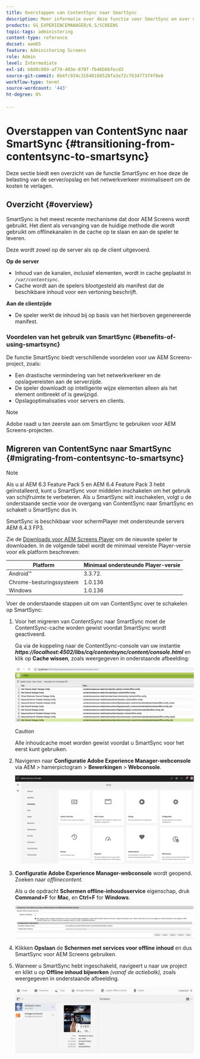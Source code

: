 ```yaml
---
title: Overstappen van ContentSync naar SmartSync
description: Meer informatie over deze functie voor SmartSync en over de overgang van ContentSync naar SmartSync.
products: SG_EXPERIENCEMANAGER/6.5/SCREENS
topic-tags: administering
content-type: reference
docset: aem65
feature: Administering Screens
role: Admin
level: Intermediate
exl-id: b8d0c089-af79-403e-870f-fb46b66fecd3
source-git-commit: 6b4fc934c31640168528fa3e72cf634773f4f8e6
workflow-type: tm+mt
source-wordcount: '443'
ht-degree: 0%

---
```


# Overstappen van ContentSync naar SmartSync {#transitioning-from-contentsync-to-smartsync}

Deze sectie biedt een overzicht van de functie SmartSync en hoe deze de belasting van de server/opslag en het netwerkverkeer minimaliseert om de kosten te verlagen.

## Overzicht {#overview}

SmartSync is het meest recente mechanisme dat door AEM Screens wordt gebruikt. Het dient als vervanging van de huidige methode die wordt gebruikt om offlinekanalen in de cache op te slaan en aan de speler te leveren.

Deze wordt zowel op de server als op de client uitgevoerd.

**Op de server**

* Inhoud van de kanalen, inclusief elementen, wordt in cache geplaatst in *`/var/contentsync`*.
* Cache wordt aan de spelers blootgesteld als manifest dat de beschikbare inhoud voor een vertoning beschrijft.

**Aan de clientzijde**

* De speler werkt de inhoud bij op basis van het hierboven gegenereerde manifest.

### Voordelen van het gebruik van SmartSync {#benefits-of-using-smartsync}

De functie SmartSync biedt verschillende voordelen voor uw AEM Screens-project, zoals:

* Een drastische vermindering van het netwerkverkeer en de opslagvereisten aan de serverzijde.
* De speler downloadt op intelligente wijze elementen alleen als het element ontbreekt of is gewijzigd.
* Opslagoptimalisaties voor servers en clients.

>[!NOTE]
>
>Adobe raadt u ten zeerste aan om SmartSync te gebruiken voor AEM Screens-projecten.

## Migreren van ContentSync naar SmartSync {#migrating-from-contentsync-to-smartsync}

>[!NOTE]
>
>Als u al AEM 6.3 Feature Pack 5 en AEM 6.4 Feature Pack 3 hebt geïnstalleerd, kunt u SmartSync voor middelen inschakelen om het gebruik van schijfruimte te verbeteren. Als u SmartSync wilt inschakelen, volgt u de onderstaande sectie voor de overgang van ContentSync naar SmartSync en schakelt u SmartSync dus in.
>
>SmartSync is beschikbaar voor schermPlayer met ondersteunde servers AEM 6.4.3 FP3.
>
>Zie de [Downloads voor AEM Screens Player](https://download.macromedia.com/screens/) om de nieuwste speler te downloaden. In de volgende tabel wordt de minimaal vereiste Player-versie voor elk platform beschreven:

| **Platform** | **Minimaal ondersteunde Player-versie** |
|---|---|
| Android™ | 3.3.72. |
| Chrome-besturingssysteem | 1.0.136 |
| Windows | 1.0.136 |

Voer de onderstaande stappen uit om van ContentSync over te schakelen op SmartSync:

1. Voor het migreren van ContentSync naar SmartSync moet de ContentSync-cache worden gewist voordat SmartSync wordt geactiveerd.

   Ga via de koppeling naar de ContentSync-console van uw instantie ***https://localhost:4502/libs/cq/contentsync/content/console.html*** en klik op **Cache wissen**, zoals weergegeven in onderstaande afbeelding:

   ![clear_contesync_cache](assets/clear_contesync_cache.png)

   >[!CAUTION]
   >
   >Alle inhoudcache moet worden gewist voordat u SmartSync voor het eerst kunt gebruiken.

1. Navigeren naar **Configuratie Adobe Experience Manager-webconsole** via AEM > hamerpictogram > **Bewerkingen** > **Webconsole**.

   ![screen_shot_2019-02-11at15339pm](assets/screen_shot_2019-02-11at15339pm.png)

1. **Configuratie Adobe Experience Manager-webconsole** wordt geopend. Zoeken naar *offlinecontent*.

   Als u de opdracht **Schermen offline-inhoudsservice** eigenschap, druk **Command+F** for **Mac**, en **Ctrl+F** for **Windows**.

   ![screen_shot_2019-02-19at2643pm](assets/screen_shot_2019-02-19at22643pm.png)

1. Klikken **Opslaan** de **Schermen met services voor offline inhoud** en dus SmartSync voor AEM Screens gebruiken.
1. Wanneer u SmartSync hebt ingeschakeld, navigeert u naar uw project en klikt u op **Offline inhoud bijwerken** *(vanaf de actiebalk),* zoals weergegeven in onderstaande afbeelding.

   ![screen_shot_2019-02-25at102605am](assets/screen_shot_2019-02-25at102605am.png)
